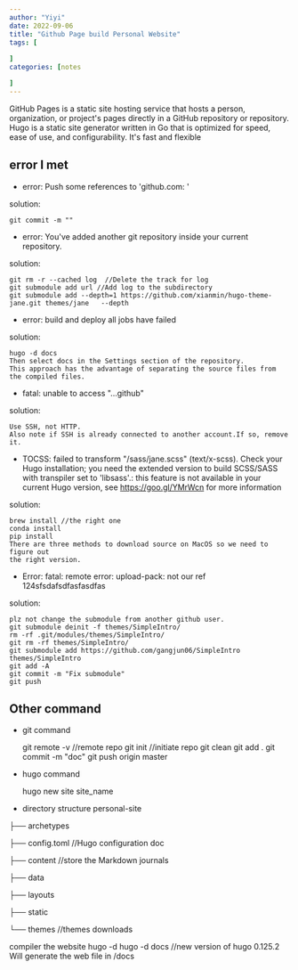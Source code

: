```yaml
---
author: "Yiyi"
date: 2022-09-06
title: "Github Page build Personal Website"
tags: [
 
]
categories: [notes

]
---
```


GitHub Pages is a static site hosting service that hosts a person, organization, or project's pages directly in a GitHub repository or repository.
Hugo is a static site generator written in Go that is optimized for speed, ease of use, and configurability. It's fast and flexible

## error I met

* error: Push some references to 'github.com: '

solution: 

    git commit -m ""

* error: You've added another git repository inside your current repository.

solution:  

    git rm -r --cached log  //Delete the track for log
    git submodule add url //Add log to the subdirectory
    git submodule add --depth=1 https://github.com/xianmin/hugo-theme-jane.git themes/jane   --depth 

* error: build and deploy all jobs have failed

solution: 

    hugo -d docs
    Then select docs in the Settings section of the repository.
    This approach has the advantage of separating the source files from the compiled files.

* fatal: unable to access "...github"

solution: 

    Use SSH, not HTTP.
    Also note if SSH is already connected to another account.If so, remove it.

* TOCSS: failed to transform "/sass/jane.scss" (text/x-scss). Check your Hugo installation; you need the extended version to build SCSS/SASS with transpiler set to 'libsass'.: this feature is not available in your current Hugo version, see https://goo.gl/YMrWcn for more information 

solution: 

    brew install //the right one
    conda install
    pip install
    There are three methods to download source on MacOS so we need to figure out 
    the right version.

* Error: fatal: remote error: upload-pack: not our ref 124sfsdafsdfasfasdfas 

solution: 

    plz not change the submodule from another github user.
    git submodule deinit -f themes/SimpleIntro/
    rm -rf .git/modules/themes/SimpleIntro/
    git rm -rf themes/SimpleIntro/
    git submodule add https://github.com/gangjun06/SimpleIntro themes/SimpleIntro
    git add -A
    git commit -m "Fix submodule"
    git push

## Other command
* git command 
    
    git remote -v //remote repo
    git init //initiate repo
    git clean
    git add .
    git commit -m "doc"
    git push origin master

* hugo command

    hugo new site site_name

* directory structure
personal-site

├── archetypes

├── config.toml   //Hugo configuration doc

├── content       //store the Markdown journals

├── data

├── layouts

├── static

└── themes        //themes downloads

compiler the website
    hugo -d 
    hugo -d docs //new version of hugo 0.125.2
Will generate the web file in /docs

